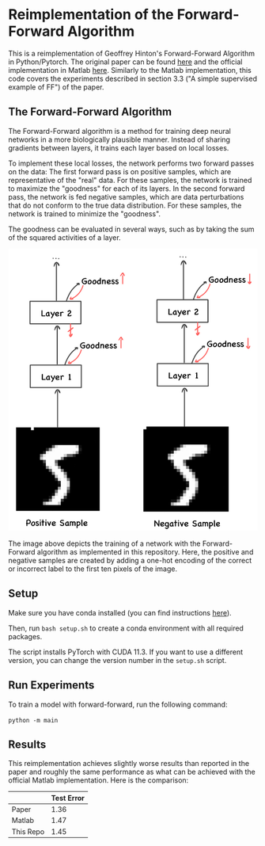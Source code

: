 # Reimplementation of the Forward-Forward Algorithm

This is a reimplementation of Geoffrey Hinton's Forward-Forward Algorithm in Python/Pytorch. The original
paper can be found [here](https://arxiv.org/abs/2212.13345) and the official implementation in
Matlab [here](https://www.cs.toronto.edu/~hinton/). Similarly to the Matlab implementation, this code covers the 
experiments described in section 3.3 ("A simple supervised example of FF") of the paper.

## The Forward-Forward Algorithm

The Forward-Forward algorithm is a method for training deep neural networks in a more biologically plausible manner.
Instead of sharing gradients between layers, it trains each layer based on local losses. 

To implement these local losses, the network performs two forward passes on the data:
The first forward pass is on positive samples, which are representative of the "real" data. 
For these samples, the network is trained to maximize the "goodness" for each of its layers. 
In the second forward pass, the network is fed negative samples, 
which are data perturbations that do not conform to the true data distribution. 
For these samples, the network is trained to minimize the "goodness".

The goodness can be evaluated in several ways, such as by taking the sum of the squared activities of a layer.

<img src="ForwardForward.jpeg" alt="The Forward-Forward Algorithm" width="600"/>

The image above depicts the training of a network with the Forward-Forward algorithm as implemented in this repository. 
Here, the positive and negative samples are created by adding a one-hot encoding of the correct or incorrect label 
to the first ten pixels of the image.


## Setup

Make sure you have conda installed (you can find instructions [here](https://www.anaconda.com/products/distribution)).

Then, run ```bash setup.sh``` to create a conda environment with all required packages.

The script installs PyTorch with CUDA 11.3. If you want to use a different version, you can change the version number in
the ```setup.sh``` script.

## Run Experiments

To train a model with forward-forward, run the following command:

```python -m main```

## Results

This reimplementation achieves slightly worse results than reported in the paper and 
roughly the same performance as what can be achieved with the official Matlab implementation. Here is the comparison:

| | Test Error |
| --- | -- |
| Paper | 1.36 |
| Matlab | 1.47 |
| This Repo | 1.45 |
